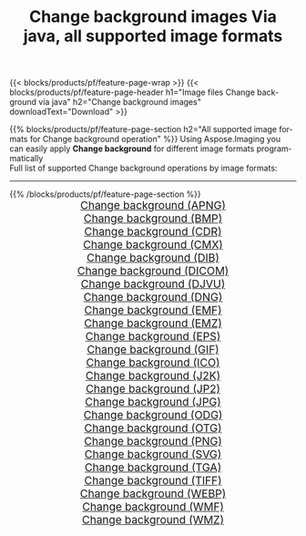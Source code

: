 ﻿---
title: Change background images Via java, all supported image formats 
weight: 3920
url: /java/change-background 
lang: en
langdirlevel: 2
locales: zh-hans,ja,it,ru,de,es,fr,nl,id,lt,pl,pt,vi,tr,ko,zh-hant,ar,hi,th,sv,cs,uk,he
description: Using Aspose.Imaging you can easily Change background images Via java
---

{{< blocks/products/pf/feature-page-wrap >}}
{{< blocks/products/pf/feature-page-header h1="Image files Change background via java" h2="Change background images" downloadText="Download" >}}


{{% blocks/products/pf/feature-page-section  h2="All supported image formats for Change background operation" %}}
Using Aspose.Imaging you can easily apply **Change background** for different image formats programmatically
<br/>
Full list of supported Change background operations by image formats:
<hr/>
{{% /blocks/products/pf/feature-page-section %}}
<div class="container-fluid productfamilypage bg-gray">
    <div class="convertypes bg-gray agp-content section">
        <div class="container">
		<div class="row other-converters" style="gap: 10px;font-size: 19px;text-align:center;">
		    <div class='col-md-2 other-converter remove-lp remove-rp'><a href="/imaging/java/change-background/apng" style="padding:15px;">Change background (APNG)</a></div><div class='col-md-2 other-converter remove-lp remove-rp'><a href="/imaging/java/change-background/bmp" style="padding:15px;">Change background (BMP)</a></div><div class='col-md-2 other-converter remove-lp remove-rp'><a href="/imaging/java/change-background/cdr" style="padding:15px;">Change background (CDR)</a></div><div class='col-md-2 other-converter remove-lp remove-rp'><a href="/imaging/java/change-background/cmx" style="padding:15px;">Change background (CMX)</a></div><div class='col-md-2 other-converter remove-lp remove-rp'><a href="/imaging/java/change-background/dib" style="padding:15px;">Change background (DIB)</a></div><div class='col-md-2 other-converter remove-lp remove-rp'><a href="/imaging/java/change-background/dicom" style="padding:15px;">Change background (DICOM)</a></div><div class='col-md-2 other-converter remove-lp remove-rp'><a href="/imaging/java/change-background/djvu" style="padding:15px;">Change background (DJVU)</a></div><div class='col-md-2 other-converter remove-lp remove-rp'><a href="/imaging/java/change-background/dng" style="padding:15px;">Change background (DNG)</a></div><div class='col-md-2 other-converter remove-lp remove-rp'><a href="/imaging/java/change-background/emf" style="padding:15px;">Change background (EMF)</a></div><div class='col-md-2 other-converter remove-lp remove-rp'><a href="/imaging/java/change-background/emz" style="padding:15px;">Change background (EMZ)</a></div><div class='col-md-2 other-converter remove-lp remove-rp'><a href="/imaging/java/change-background/eps" style="padding:15px;">Change background (EPS)</a></div><div class='col-md-2 other-converter remove-lp remove-rp'><a href="/imaging/java/change-background/gif" style="padding:15px;">Change background (GIF)</a></div><div class='col-md-2 other-converter remove-lp remove-rp'><a href="/imaging/java/change-background/ico" style="padding:15px;">Change background (ICO)</a></div><div class='col-md-2 other-converter remove-lp remove-rp'><a href="/imaging/java/change-background/j2k" style="padding:15px;">Change background (J2K)</a></div><div class='col-md-2 other-converter remove-lp remove-rp'><a href="/imaging/java/change-background/jp2" style="padding:15px;">Change background (JP2)</a></div><div class='col-md-2 other-converter remove-lp remove-rp'><a href="/imaging/java/change-background/jpg" style="padding:15px;">Change background (JPG)</a></div><div class='col-md-2 other-converter remove-lp remove-rp'><a href="/imaging/java/change-background/odg" style="padding:15px;">Change background (ODG)</a></div><div class='col-md-2 other-converter remove-lp remove-rp'><a href="/imaging/java/change-background/otg" style="padding:15px;">Change background (OTG)</a></div><div class='col-md-2 other-converter remove-lp remove-rp'><a href="/imaging/java/change-background/png" style="padding:15px;">Change background (PNG)</a></div><div class='col-md-2 other-converter remove-lp remove-rp'><a href="/imaging/java/change-background/svg" style="padding:15px;">Change background (SVG)</a></div><div class='col-md-2 other-converter remove-lp remove-rp'><a href="/imaging/java/change-background/tga" style="padding:15px;">Change background (TGA)</a></div><div class='col-md-2 other-converter remove-lp remove-rp'><a href="/imaging/java/change-background/tiff" style="padding:15px;">Change background (TIFF)</a></div><div class='col-md-2 other-converter remove-lp remove-rp'><a href="/imaging/java/change-background/webp" style="padding:15px;">Change background (WEBP)</a></div><div class='col-md-2 other-converter remove-lp remove-rp'><a href="/imaging/java/change-background/wmf" style="padding:15px;">Change background (WMF)</a></div><div class='col-md-2 other-converter remove-lp remove-rp'><a href="/imaging/java/change-background/wmz" style="padding:15px;">Change background (WMZ)</a></div>
                </div>
        </div>
    </div>
</div>
<br/>
